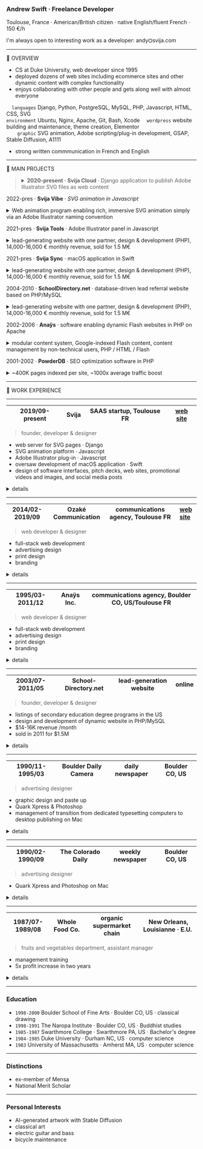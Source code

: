 <!-- https://www.w3schools.com/charsets/ref_emoji_office.asp -->

### Andrew Swift · Freelance Developer

Toulouse, France · American/British citizen · native English/fluent French · 150 €/h

I'm always open to interesting work as a developer: andy⛭svija.com

---
📘 OVERVIEW

- CS at Duke University, web developer since 1995
- deployed dozens of web sites including ecommerce sites and other dynamic content with complex functionality
- enjoys collaborating with other people and gets along well with almost everyone

`  languages` Django, Python, PostgreSQL, MySQL, PHP, Javascript, HTML, CSS, SVG  
`environment` Ubuntu, Nginx, Apache, Git, Bash, Xcode
`  wordpress` website building and maintenance, theme creation, Elementor  
`    graphic` SVG animation, Adobe scripting/plug-in development, GSAP, Stable Diffusion, A1111

- strong written commmunication in French and English

---
📗 MAIN PROJECTS


<blockquote><details><summary><b>2020-present · Svija Cloud</b> · Django application to publish Adobe Illustrator SVG files as web content</summary> 
<br>

- **Developed a Django-based web application** that publishes Adobe Illustrator SVG files as immersive web content, managing presentation and placement
- **Multi-instance Architecture** – one  dedicated instance per client handles site management tasks including sitemap organization, page titles, SEO, and script management
- **User-Friendly Admin Interface** – heavily-modified Django admin provides users control over site content, including Illustrator file assignments, embedded media, and additional scripts
- **Content Management Features** – enabled combining and reusing content blocks, embedding YouTube videos, and integrating animations (e.g., Svija Vibe) for dynamic web experiences.

---
</details></blockquote>

2022-pres · **Svija Vibe** · *SVG animation in Javascript*
<details><summary> Web animation program enabling rich, immersive SVG animation simply via an Adobe Illustrator naming convention</summary>
<br>

- User-facing Django application with admin interface
- combine SVG files, wrap them in HTML to publish immersive web content based on files exported from Adobe Illustrator
-  combine and reuse content blocks, manage site map, page titles and other content

---
</details>

2021-pres · **Svija Tools** · Adobe Illustrator panel in Javascript
<details><summary>lead-generating website with one partner, design & development (PHP),  14,000-16,000 € monthly revenue, sold for 1.5 M€</summary>
<br>

- User-facing Django application with admin interface
- combine SVG files, wrap them in HTML to publish immersive web content based on files exported from Adobe Illustrator
-  combine and reuse content blocks, manage site map, page titles and other content

---
</details>

2021-pres · **Svija Sync** · macOS application in Swift
<details><summary>lead-generating website with one partner, design & development (PHP),  14,000-16,000 € monthly revenue, sold for 1.5 M€</summary>
<br>

- User-facing Django application with admin interface
- combine SVG files, wrap them in HTML to publish immersive web content based on files exported from Adobe Illustrator
-  combine and reuse content blocks, manage site map, page titles and other content

---
</details>

2004-2010 · **SchoolDirectory.net** · database-driven lead referral website based on PHP/MySQL
<details><summary>lead-generating website with one partner, design & development (PHP),  14,000-16,000 € monthly revenue, sold for 1.5 M€</summary>
<br>

- User-facing Django application with admin interface
- combine SVG files, wrap them in HTML to publish immersive web content based on files exported from Adobe Illustrator
-  combine and reuse content blocks, manage site map, page titles and other content

---
</details>

2002-2006 · **Anaÿs** · software enabling dynamic Flash websites in PHP on Apache
<details><summary>modular content system,  Google-indexed Flash content, content management by non-technical users, PHP / HTML / Flash</summary>
<br>

- User-facing Django application with admin interface
- combine SVG files, wrap them in HTML to publish immersive web content based on files exported from Adobe Illustrator
-  combine and reuse content blocks, manage site map, page titles and other content

---
</details>

2001-2002 · **PowderDB** · SEO optimization software in PHP
<details><summary>~400K pages indexed per site, ~1000x average traffic boost</summary>
<br>

- User-facing Django application with admin interface
- combine SVG files, wrap them in HTML to publish immersive web content based on files exported from Adobe Illustrator
-  combine and reuse content blocks, manage site map, page titles and other content

---
</details>


---
📙 WORK EXPERIENCE

---
| 2019/09-present | Svija | SAAS startup, Toulouse FR | [web site](https://svija.com) |
|-|-|-|-|
> founder, developer & designer
- web server for SVG pages · Django
- SVG animation platform · Javascript
- Adobe Illustrator plug-in · Javascript
- oversaw development of macOS application · Swift
- design of software interfaces, pitch decks, web sites, promotional videos and images, and social media posts

<details><summary>details</summary>
&nbsp;

- wordpress design & maintenance

Svija is a website-building platform that enables users to create web content using Adobe Illustrator.

An Illustrator panel enables users to easily save pages as SVG files.

A macOS app runs in the background to sync website content between the user's computer and the web server.

A Django app on the server creates structured web content integrating the user's SVG files, and manages the site map, page titles, SEO content etc.

Django Admin was extensively customized to provide each user with a control panel for their website.
</details>

---
| 2014/02-2019/09 | Ozaké Communication | communications agency, Toulouse FR | [web site](https://ozake.com) |
|-|-|-|-|
> web developer & designer
- full-stack web development
- advertising design
- print design 
- branding

<details><summary>details</summary>
&nbsp;

- Frontend : interfaces utilisateur, fidélisation, navigation
- Backend : bases de données, comptes client, catalogues de produits

Svija is a website builder that enables users to create web content using Adobe Illustrator.

An Illustrator panel enables users to easily save pages as SVG files.

A macOS app runs in the background to sync website content between the user's computer and the web server.

A Django app on the server creates structured web content integrating the user's SVG files, and manages the site map, page titles, SEO content etc.

Django Admin was extensively customized to provide each user with a control panel for their website.
</details>

---
| 1995/03-2011/12 | Anaÿs Inc.| communications agency, Boulder CO, US/Toulouse FR |
|-|-|-|
> web developer & designer
- full-stack web development
- advertising design
- print design 
- branding

<details><summary>details</summary>
&nbsp;

**2002-2006 : Anaÿs** · outil de construction de sites web en Flash · Capbreton (40)
> Fondateur
- Système de contenus modulaires pour sites en Flash
- Contenus complètement référençables par Google
- Gestion de contenus par personnes non-techniques


**2001-2002 : PowderDB** · outil d'optimisation pour moteurs de recherche · Capbreton (40), France
> Fondateur
- Environ 400K pages référencées par site
- Trafic web boosté par 1000 fois en moyen

Svija is a website builder that enables users to create web content using Adobe Illustrator.

An Illustrator panel enables users to easily save pages as SVG files.

A macOS app runs in the background to sync website content between the user's computer and the web server.

A Django app on the server creates structured web content integrating the user's SVG files, and manages the site map, page titles, SEO content etc.

Django Admin was extensively customized to provide each user with a control panel for their website.
</details>

---
| 2003/07-2011/05 | School-Directory.net | lead-generation website | online |
|-|-|-|-|
> founder, developer & designer
- listings of secondary education degree programs in the US
- design and development of dynamic website in PHP/MySQL
- $14-16K revenue /month
- sold in 2011 for $1.5M

<details><summary>details</summary>
&nbsp;

Svija is a website builder that enables users to create web content using Adobe Illustrator.

An Illustrator panel enables users to easily save pages as SVG files.

A macOS app runs in the background to sync website content between the user's computer and the web server.

A Django app on the server creates structured web content integrating the user's SVG files, and manages the site map, page titles, SEO content etc.

Django Admin was extensively customized to provide each user with a control panel for their website.
</details>

---
| 1990/11-1995/03 | Boulder Daily Camera | daily newspaper | Boulder CO, US |
|-|-|-|-|
> advertising designer
- graphic design and paste up
- Quark Xpress & Photoshop
- management of transition from dedicated typesetting computers to desktop publishing on Mac

<details><summary>details</summary>
&nbsp;

- clients regularly requested that I be the one to design their ad
- exceptionally effective advertising

</details>

---
| 1990/02-1990/09 | The Colorado Daily | weekly newspaper | Boulder CO, US |
|-|-|-|-|
> advertising designer
- Quark Xpress and Photoshop on Mac

<details><summary>details</summary>
&nbsp;

- exceptionally effective advertising
- clients regularly requested that I be the one to design their ad

</details>

---
| 1987/07-1989/08 | Whole Food Co. | organic supermarket chain | New Orleans, Louisianne · E.U. |
|-|-|-|-|
> fruits and vegetables department, assistant manager
- management training
- 5x profit increase in two years

<details><summary>details</summary>
&nbsp;

Svija is a website builder that enables users to create web content using Adobe Illustrator.

An Illustrator panel enables users to easily save pages as SVG files.

A macOS app runs in the background to sync website content between the user's computer and the web server.

A Django app on the server creates structured web content integrating the user's SVG files, and manages the site map, page titles, SEO content etc.

Django Admin was extensively customized to provide each user with a control panel for their website.
</details>

---
### Education

- `1998-2000` Boulder School of Fine Arts · Boulder CO, US · classical drawing
- `1998-1991` The Naropa Institute · Boulder CO, US · Buddhist studies
- `1985-1987` Swarthmore College · Swarthmore PA, US · Bachelor's degree
- `1984-1985` Duke University · Durham NC, US · computer science  
- `1983` University of Massachusetts · Amherst MA, US · computer science  

---
### Distinctions

- ex-member of Mensa
- National Merit Scholar

---
### Personal Interests

- AI-generated artwork with Stable Diffusion
- classical art
- electric guitar and bass
- bicycle maintenance
